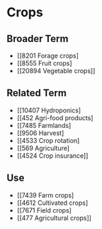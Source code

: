 # Crops  

## Broader Term

- [[8201 Forage crops]
- [[8555 Fruit crops]
- [[20894 Vegetable crops]]  

## Related Term

- [[10407 Hydroponics]
- [[452 Agri-food products]
- [[7485 Farmlands]
- [[9506 Harvest]
- [[4533 Crop rotation]
- [[569 Agriculture]
- [[4524 Crop insurance]]  

## Use

- [[7439 Farm crops]
- [[4612 Cultivated crops]
- [[7671 Field crops]
- [[477 Agricultural crops]]  


